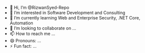 - 👋 Hi, I’m @RizwanSyed-Repo
- 👀 I’m interested in Software Development and Consulting
- 🌱 I’m currently learning Web and Enterprise Security, .NET Core, Automation
- 💞️ I’m looking to collaborate on ...
- 📫 How to reach me ...
- 😄 Pronouns: ...
- ⚡ Fun fact: ...

<!---
RizwanSyed-Repo/RizwanSyed-Repo is a ✨ special ✨ repository because its `README.md` (this file) appears on your GitHub profile.
You can click the Preview link to take a look at your changes.
--->
